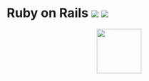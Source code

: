 # Ruby on Rails ![](https://img.shields.io/badge/Ruby-2.6.5-red) ![](https://img.shields.io/badge/Rails-6.0.1-orange)

<p align="center">
 <img src="https://icon-library.net/images/ruby-on-rails-icon/ruby-on-rails-icon-26.jpg" width="100">
</p>

